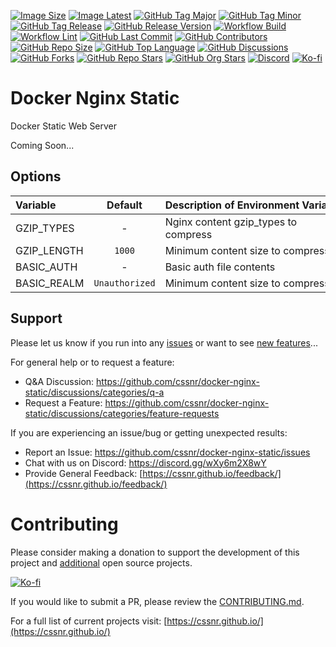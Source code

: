 [![Image Size](https://badges.cssnr.com/ghcr/size/cssnr/docker-nginx-static)](https://github.com/cssnr/docker-nginx-static/pkgs/container/docker-nginx-proxy)
[![Image Latest](https://badges.cssnr.com/ghcr/tags/cssnr/docker-nginx-static/latest)](https://github.com/cssnr/docker-nginx-static/pkgs/container/docker-nginx-proxy)
[![GitHub Tag Major](https://img.shields.io/github/v/tag/cssnr/docker-nginx-static?sort=semver&filter=!*.*&logo=git&logoColor=white&labelColor=585858&label=%20)](https://github.com/cssnr/docker-nginx-static/tags)
[![GitHub Tag Minor](https://img.shields.io/github/v/tag/cssnr/docker-nginx-static?sort=semver&filter=!*.*.*&logo=git&logoColor=white&labelColor=585858&label=%20)](https://github.com/cssnr/docker-nginx-static/releases)
[![GitHub Tag Release](https://img.shields.io/github/v/tag/cssnr/docker-nginx-static?sort=semver&filter=!*.*.*.*&logo=git&logoColor=white&labelColor=585858&label=%20)](https://github.com/cssnr/docker-nginx-static/releases/latest)
[![GitHub Release Version](https://img.shields.io/github/v/release/cssnr/docker-nginx-static?logo=github)](https://github.com/cssnr/docker-nginx-static/releases/latest)
[![Workflow Build](https://img.shields.io/github/actions/workflow/status/cssnr/docker-nginx-static/build.yaml?logo=cachet&label=build)](https://github.com/cssnr/docker-nginx-static/actions/workflows/build.yaml)
[![Workflow Lint](https://img.shields.io/github/actions/workflow/status/cssnr/docker-nginx-static/lint.yaml?logo=cachet&label=lint)](https://github.com/cssnr/docker-nginx-static/actions/workflows/lint.yaml)
[![GitHub Last Commit](https://img.shields.io/github/last-commit/cssnr/docker-nginx-static?logo=github&label=updated)](https://github.com/cssnr/docker-nginx-static/pulse)
[![GitHub Contributors](https://img.shields.io/github/contributors-anon/cssnr/docker-nginx-static?logo=github)](https://github.com/cssnr/docker-nginx-static/graphs/contributors)
[![GitHub Repo Size](https://img.shields.io/github/repo-size/cssnr/docker-nginx-static?logo=bookstack&logoColor=white&label=repo%20size)](https://github.com/cssnr/docker-nginx-static?tab=readme-ov-file#readme)
[![GitHub Top Language](https://img.shields.io/github/languages/top/cssnr/docker-nginx-static?logo=htmx)](https://github.com/cssnr/docker-nginx-static/tree/master/src)
[![GitHub Discussions](https://img.shields.io/github/discussions/cssnr/docker-nginx-static?logo=github)](https://github.com/cssnr/docker-nginx-static/discussions)
[![GitHub Forks](https://img.shields.io/github/forks/cssnr/docker-nginx-static?style=flat&logo=github)](https://github.com/cssnr/docker-nginx-static/forks)
[![GitHub Repo Stars](https://img.shields.io/github/stars/cssnr/docker-nginx-static?style=flat&logo=github)](https://github.com/cssnr/docker-nginx-static/stargazers)
[![GitHub Org Stars](https://img.shields.io/github/stars/cssnr?style=flat&logo=github&label=org%20stars)](https://cssnr.github.io/)
[![Discord](https://img.shields.io/discord/899171661457293343?logo=discord&logoColor=white&label=discord&color=7289da)](https://discord.gg/wXy6m2X8wY)
[![Ko-fi](https://img.shields.io/badge/Ko--fi-72a5f2?logo=kofi&label=support)](https://ko-fi.com/cssnr)

# Docker Nginx Static

Docker Static Web Server

Coming Soon...

## Options

| Variable    |    Default     | Description&nbsp;of&nbsp;Environment&nbsp;Variable |
| :---------- | :------------: | :------------------------------------------------- |
| GZIP_TYPES  |       -        | Nginx content gzip_types to compress               |
| GZIP_LENGTH |     `1000`     | Minimum content size to compress                   |
| BASIC_AUTH  |       -        | Basic auth file contents                           |
| BASIC_REALM | `Unauthorized` | Minimum content size to compress                   |

## Support

Please let us know if you run into any [issues](https://github.com/cssnr/docker-nginx-static/issues)
or want to see [new features](https://github.com/cssnr/docker-nginx-static/discussions/categories/feature-requests)...

For general help or to request a feature:

- Q&A Discussion: https://github.com/cssnr/docker-nginx-static/discussions/categories/q-a
- Request a Feature: https://github.com/cssnr/docker-nginx-static/discussions/categories/feature-requests

If you are experiencing an issue/bug or getting unexpected results:

- Report an Issue: https://github.com/cssnr/docker-nginx-static/issues
- Chat with us on Discord: https://discord.gg/wXy6m2X8wY
- Provide General Feedback: [https://cssnr.github.io/feedback/](https://cssnr.github.io/feedback/)

# Contributing

Please consider making a donation to support the development of this project
and [additional](https://cssnr.com/) open source projects.

[![Ko-fi](https://ko-fi.com/img/githubbutton_sm.svg)](https://ko-fi.com/cssnr)

If you would like to submit a PR, please review the [CONTRIBUTING.md](#contributing-ov-file).

For a full list of current projects visit: [https://cssnr.github.io/](https://cssnr.github.io/)
